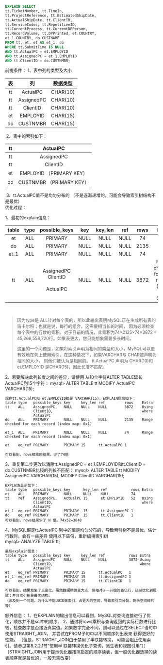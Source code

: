 ```sql
EXPLAIN SELECT 
tt.TicketNumber, tt.TimeIn,
tt.ProjectReference, tt.EstimatedShipDate,
tt.ActualShipDate, tt.ClientID,
tt.ServiceCodes, tt.RepetitiveID,
tt.CurrentProcess, tt.CurrentDPPerson,
tt.RecordVolume, tt.DPPrinted, et.COUNTRY,
et_1.COUNTRY, do.CUSTNAME
FROM tt, et, et AS et_1, do
WHERE tt.SubmitTime IS NULL
AND tt.ActualPC = et.EMPLOYID
AND tt.AssignedPC = et_1.EMPLOYID
AND tt.ClientID = do.CUSTNMBR;
```

前提条件：
	1、表中列的类型及大小

|  表  |     列     | 数据类型 |
| :--: | :--------: | :------: |
|  tt  |  ActualPC  | CHAR(10) |
|  tt  | AssignedPC | CHAR(10) |
|  tt  |  ClientID  | CHAR(10) |
|  et  |  EMPLOYID  | CHAR(15) |
|  do  |  CUSTNMBR  | CHAR(15) |


​	2、表中的索引如下：

|  tt  |         ActualPC         |
| :--: | :----------------------: |
|  tt  |        AssignedPC        |
|  tt  |         ClientID         |
|  et  | EMPLOYID （PRIMARY KEY） |
|  do  | CUSTNMBR （PRIMARY KEY） |


​	3、tt.ActualPC值不是均匀分布的 （不是逐渐递增的，可能会导致索引树结构不是最优）
​	
优化过程：

1、最初的explain信息：

| table | type |                possible_keys                 | key  | key_len | ref  | rows |                      Extra                      |
| :---: | :--: | :------------------------------------------: | :--: | :-----: | :--: | :--: | :---------------------------------------------: |
|  et   | ALL  |                   PRIMARY                    | NULL |  NULL   | NULL |  74  |                                                 |
|  do   | ALL  |                   PRIMARY                    | NULL |  NULL   | NULL | 2135 |                                                 |
| et_1  | ALL  |                   PRIMARY                    | NULL |  NULL   | NULL |  74  |                                                 |
|  tt   | ALL  | AssignedPC<br />ClientID<br /><br />ActualPC | NULL |  NULL   | NULL | 3872 | Range checked for each record (index map: 0x23) |


​	

> 因为type是 ALL针对每个表的，所以此输出表明MySQL正在生成所有表的笛卡尔积；也就是说，每行的组合。这需要相当长的时间，
> 因为必须检查每个表中的行数的乘积。对于目前的情况，此乘积为74×2135×74×3872 = 45,268,558,720行。如果表更大，您只能想象需要多长时间。
>
> 这里的一个问题是，如果将索引声明为相同的类型和大小，MySQL可以更有效地在列上使用索引。在这种情况下，如果VARCHAR与 CHAR被声明为相同的大小，
> 则他们被认为是相同的。 tt.ActualPC 声明为 CHAR(10)和et.EMPLOYID 是CHAR(15)，因此长度不匹配。

2、若要解决此列长度之间的差异，请使用 从10个字符ALTER TABLE延长 ActualPC到15个字符：
	mysql> ALTER TABLE tt MODIFY ActualPC VARCHAR(15);
	
	现在tt.ActualPC和 et.EMPLOYID都是 VARCHAR(15)，EXPLAIN信息如下：
	table type   possible_keys key     key_len ref         rows    Extra
	tt    ALL    AssignedPC,   NULL    NULL    NULL        3872    Using
				 ClientID,                                         where
				 ActualPC
	do    ALL    PRIMARY       NULL    NULL    NULL        2135	   Range checked for each record (index map: 0x1)
		  
	et_1  ALL    PRIMARY       NULL    NULL    NULL        74	   Range checked for each record (index map: 0x1)
		  
	et    eq_ref PRIMARY       PRIMARY 15      tt.ActualPC 1
	
	可以看到，rows相乘的结果，少了74倍

3、重复第二步更改以消除tt.AssignedPC = et_1.EMPLOYID和tt.ClientID = do.CUSTNMBR比较的列长不匹配：
	mysql> ALTER TABLE tt MODIFY AssignedPC VARCHAR(15),
						  MODIFY ClientID   VARCHAR(15);
						  
	EXPLAIN显示如下：
	table type   possible_keys key      key_len ref           rows Extra
	et    ALL    PRIMARY       NULL     NULL    NULL          74
	tt    ref    AssignedPC,   ActualPC 15      et.EMPLOYID   52   Using
				 ClientID,                                         where
				 ActualPC
	et_1  eq_ref PRIMARY       PRIMARY  15      tt.AssignedPC 1
	do    eq_ref PRIMARY       PRIMARY  15      tt.ClientID   1
	可以看到，rows结果少了 N 倍。74x52=3848

4、MySQL假定tt.ActualPC 列中的值是均匀分布的，导致索引树不是最优，估计行数时，会有一些差异
	使用以下语句，重新编排索引树	
		mysql> ANALYZE TABLE tt;	
		
	最后explain信息：
	table type   possible_keys key     key_len ref           rows Extra
	tt    ALL    AssignedPC    NULL    NULL    NULL          3872 Using
				 ClientID,                                        where
				 ActualPC
	et    eq_ref PRIMARY       PRIMARY 15      tt.ActualPC   1
	et_1  eq_ref PRIMARY       PRIMARY 15      tt.AssignedPC 1
	do    eq_ref PRIMARY       PRIMARY 15      tt.ClientID   1
	
	可以看到，结果发生了点变化。虽然数据稍微变大点，但相对于一开始的百亿行，已经优化到极致；并且索引树是最优结构。
	（涉及到一个问题，为什么不能UUID做索引，占更大的空间，导致索引页分裂，剩余空间碎片等）

额外信息：
	1、在EXPLAIN的输出信息可以看到，MySQL对查询连接进行了优化，顺序并不是sql中的顺序。
	2、通过将rows乘积与查询返回的实际行数进行比较，检查数字是否接近真实值。如果数字完全不同，则可以通过在SELECT语句中使用STRAIGHT_JOIN，
		并尝试在FROM子句中以不同顺序列出表来 获得更好的性能。
		（但是，STRAIGHT_JOIN由于禁用了半联接转换， 可能会阻止使用索引。请参见第8.2.2.1节“使用半 联接转换优化子查询，派生表和视图引用”））
		（STRAIGHT_JOIN用于提示优化器按照指定的顺序读表，但一般优化器选择的读表顺序就是最优的，一般无需改变）